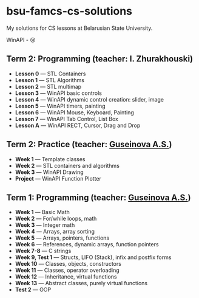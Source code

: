 # bsu-famcs-cs-solutions
My solutions for CS lessons at Belarusian State University. 

WinAPI - 😢
## **Term 2**: Programming (teacher: I. Zhurakhouski)
  * **Lesson 0** — STL Containers
  * **Lesson 1** — STL Algorithms
  * **Lesson 2** — STL multimap
  * **Lesson 3** — WinAPI basic controls
  * **Lesson 4** — WinAPI dynamic control creation: slider, image
  * **Lesson 5** — WinAPI timers, painting
  * **Lesson 6** — WinAPI Mouse, Keyboard, Painting
  * **Lesson 7** — WinAPI Tab Control, List Box
  * **Lesson A** — WinAPI RECT, Cursor, Drag and Drop
  

## **Term 2**: Practice (teacher: [Guseinova A.S.](http://www.fpmi.bsu.by/main.aspx?guid=32561))
  * **Week 1** — Template classes
  * **Week 2** — STL containers and algorithms
  * **Week 3** — WinAPI Drawing
  * **Project** — WinAPI Function Plotter

## **Term 1:** Programming (teacher: [Guseinova A.S.](http://www.fpmi.bsu.by/main.aspx?guid=32561))
  * **Week 1** — Basic Math
  * **Week 2** — For/while loops, math
  * **Week 3** — Integer math
  * **Week 4** — Arrays, array sorting
  * **Week 5** — Arrays, pointers, functions
  * **Week 6** — References, dynamic arrays, function pointers
  * **Week 7-8** — C strings
  * **Week 9, Test 1** — Structs, LIFO (Stack), infix and postfix forms
  * **Week 10** — Classes, objects, constructors
  * **Week 11** — Classes, operator overloading
  * **Week 12** — Inheritance, virtual functions
  * **Week 13** — Abstract classes, purely virtual functions
  * **Test 2**  — OOP
